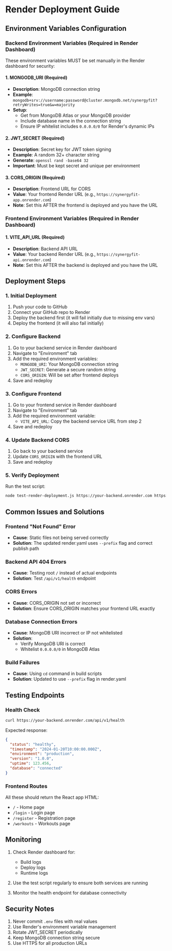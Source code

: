# Render Deployment Guide

## Environment Variables Configuration

### Backend Environment Variables (Required in Render Dashboard)

These environment variables MUST be set manually in the Render dashboard for security:

#### 1. **MONGODB_URI** (Required)
- **Description**: MongoDB connection string
- **Example**: `mongodb+srv://username:password@cluster.mongodb.net/synergyfit?retryWrites=true&w=majority`
- **Setup**: 
  - Get from MongoDB Atlas or your MongoDB provider
  - Include database name in the connection string
  - Ensure IP whitelist includes `0.0.0.0/0` for Render's dynamic IPs

#### 2. **JWT_SECRET** (Required)
- **Description**: Secret key for JWT token signing
- **Example**: A random 32+ character string
- **Generate**: `openssl rand -base64 32`
- **Important**: Must be kept secret and unique per environment

#### 3. **CORS_ORIGIN** (Required)
- **Description**: Frontend URL for CORS
- **Value**: Your frontend Render URL (e.g., `https://synergyfit-app.onrender.com`)
- **Note**: Set this AFTER the frontend is deployed and you have the URL

### Frontend Environment Variables (Required in Render Dashboard)

#### 1. **VITE_API_URL** (Required)
- **Description**: Backend API URL
- **Value**: Your backend Render URL (e.g., `https://synergyfit-api.onrender.com`)
- **Note**: Set this AFTER the backend is deployed and you have the URL

## Deployment Steps

### 1. Initial Deployment
1. Push your code to GitHub
2. Connect your GitHub repo to Render
3. Deploy the backend first (it will fail initially due to missing env vars)
4. Deploy the frontend (it will also fail initially)

### 2. Configure Backend
1. Go to your backend service in Render dashboard
2. Navigate to "Environment" tab
3. Add the required environment variables:
   - `MONGODB_URI`: Your MongoDB connection string
   - `JWT_SECRET`: Generate a secure random string
   - `CORS_ORIGIN`: Will be set after frontend deploys
4. Save and redeploy

### 3. Configure Frontend
1. Go to your frontend service in Render dashboard
2. Navigate to "Environment" tab
3. Add the required environment variable:
   - `VITE_API_URL`: Copy the backend service URL from step 2
4. Save and redeploy

### 4. Update Backend CORS
1. Go back to your backend service
2. Update `CORS_ORIGIN` with the frontend URL
3. Save and redeploy

### 5. Verify Deployment
Run the test script:
```bash
node test-render-deployment.js https://your-backend.onrender.com https://your-frontend.onrender.com
```

## Common Issues and Solutions

### Frontend "Not Found" Error
- **Cause**: Static files not being served correctly
- **Solution**: The updated render.yaml uses `--prefix` flag and correct publish path

### Backend API 404 Errors
- **Cause**: Testing root `/` instead of actual endpoints
- **Solution**: Test `/api/v1/health` endpoint

### CORS Errors
- **Cause**: CORS_ORIGIN not set or incorrect
- **Solution**: Ensure CORS_ORIGIN matches your frontend URL exactly

### Database Connection Errors
- **Cause**: MongoDB URI incorrect or IP not whitelisted
- **Solution**: 
  - Verify MongoDB URI is correct
  - Whitelist `0.0.0.0/0` in MongoDB Atlas

### Build Failures
- **Cause**: Using `cd` command in build scripts
- **Solution**: Updated to use `--prefix` flag in render.yaml

## Testing Endpoints

### Health Check
```bash
curl https://your-backend.onrender.com/api/v1/health
```

Expected response:
```json
{
  "status": "healthy",
  "timestamp": "2024-01-20T10:00:00.000Z",
  "environment": "production",
  "version": "1.0.0",
  "uptime": 123.456,
  "database": "connected"
}
```

### Frontend Routes
All these should return the React app HTML:
- `/` - Home page
- `/login` - Login page
- `/register` - Registration page
- `/workouts` - Workouts page

## Monitoring

1. Check Render dashboard for:
   - Build logs
   - Deploy logs
   - Runtime logs

2. Use the test script regularly to ensure both services are running

3. Monitor the health endpoint for database connectivity

## Security Notes

1. Never commit `.env` files with real values
2. Use Render's environment variable management
3. Rotate JWT_SECRET periodically
4. Keep MongoDB connection string secure
5. Use HTTPS for all production URLs